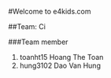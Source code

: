 


#Welcome to e4kids.com

##Team: Ci

###Team member

1. toanht15 Hoang The Toan
2. hung3102 Dao Van Hung



